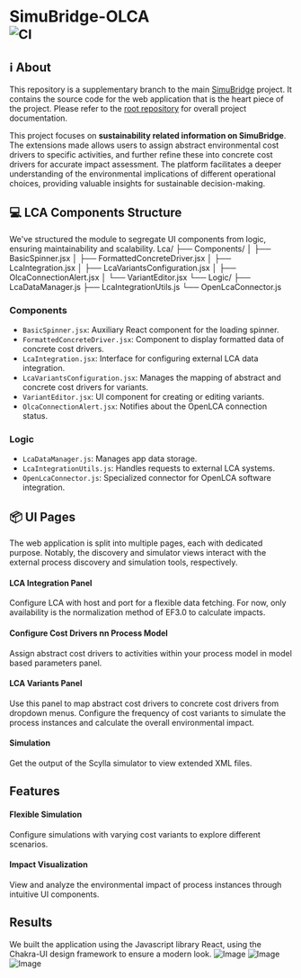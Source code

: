# SimuBridge-OLCA <br><sub>![CI](https://github.com/INSM-TUM/SimuBridge--Main/actions/workflows/CI.yml/badge.svg)</sub>

## :information_source: About
This repository is a supplementary branch to the main [SimuBridge](https://github.com/INSM-TUM/SimuBridge) project. It contains the source code for the web application that is the heart piece of the project. Please refer to the [root repository](https://github.com/INSM-TUM/SimuBridge) for overall project documentation.

This project focuses on **sustainability related information on SimuBridge**. The extensions made allows users to assign abstract environmental cost drivers to specific activities, and further refine these into concrete cost drivers for accurate impact assessment. The platform facilitates a deeper understanding of the environmental implications of different operational choices, providing valuable insights for sustainable decision-making.

## 💻 LCA Components Structure
We've structured the module to segregate UI components from logic, ensuring maintainability and scalability.
Lca/
├── Components/
│   ├── BasicSpinner.jsx
│   ├── FormattedConcreteDriver.jsx
│   ├── LcaIntegration.jsx
│   ├── LcaVariantsConfiguration.jsx
│   ├── OlcaConnectionAlert.jsx
│   └── VariantEditor.jsx
└── Logic/
    ├── LcaDataManager.js
    ├── LcaIntegrationUtils.js
    └── OpenLcaConnector.js

### Components
- `BasicSpinner.jsx`: Auxiliary React component for the loading spinner.
- `FormattedConcreteDriver.jsx`: Component to display formatted data of concrete cost drivers.
- `LcaIntegration.jsx`: Interface for configuring external LCA data integration.
- `LcaVariantsConfiguration.jsx`: Manages the mapping of abstract and concrete cost drivers for variants.
- `VariantEditor.jsx`: UI component for creating or editing variants.
- `OlcaConnectionAlert.jsx`: Notifies about the OpenLCA connection status.

### Logic
- `LcaDataManager.js`: Manages app data storage.
- `LcaIntegrationUtils.js`: Handles requests to external LCA systems.
- `OpenLcaConnector.js`: Specialized connector for OpenLCA software integration.


## 📦️ UI Pages
The web application is split into multiple pages, each with dedicated purpose.
Notably, the discovery and simulator views interact with the external process discovery and simulation tools, respectively.

#### LCA Integration Panel
Configure LCA with host and port for a flexible data fetching. For now, only availability is the normalization method of EF3.0 to calculate impacts.

#### Configure Cost Drivers nn Process Model 
Assign abstract cost drivers to activities within your process model in model based parameters panel.

#### LCA Variants Panel
Use this panel to map abstract cost drivers to concrete cost drivers from dropdown menus.
Configure the frequency of cost variants to simulate the process instances and calculate the overall environmental impact.

#### Simulation
Get the output of the  Scylla simulator to view extended XML files.

## Features
#### Flexible Simulation
Configure simulations with varying cost variants to explore different scenarios.

#### Impact Visualization
View and analyze the environmental impact of process instances through intuitive UI components.

## Results
We built the application using the Javascript library React, using the Chakra-UI design framework to ensure a modern look.
![Image](https://github.com/INSM-TUM-Teaching/SImuBridge-OLCA/assets/92756562/ea167f10-663d-4ea9-8df3-7ece260c61c7)
![Image](https://github.com/INSM-TUM-Teaching/SImuBridge-OLCA/assets/92756562/c4c45554-4587-4fc5-8bcc-b1eb9a0ce834)
![Image](https://github.com/INSM-TUM-Teaching/SImuBridge-OLCA/assets/92756562/8f63b277-1926-44e3-b5f0-0545cf485d22)




